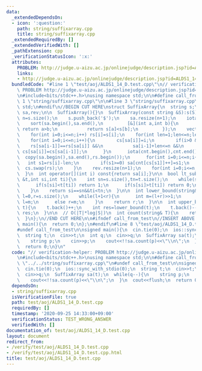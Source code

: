 ```yaml
---
data:
  _extendedDependsOn:
  - icon: ':question:'
    path: string/suffixarray.cpp
    title: string/suffixarray.cpp
  _extendedRequiredBy: []
  _extendedVerifiedWith: []
  _pathExtension: cpp
  _verificationStatusIcon: ':x:'
  attributes:
    PROBLEM: http://judge.u-aizu.ac.jp/onlinejudge/description.jsp?id=ALDS1_14_D
    links:
    - http://judge.u-aizu.ac.jp/onlinejudge/description.jsp?id=ALDS1_14_D
  bundledCode: "#line 1 \"test/aoj/ALDS1_14_D.test.cpp\"\n// verification-helper:\
    \ PROBLEM http://judge.u-aizu.ac.jp/onlinejudge/description.jsp?id=ALDS1_14_D\n\
    \n#include<bits/stdc++.h>\nusing namespace std;\n\n#define call_from_test\n#line\
    \ 1 \"string/suffixarray.cpp\"\n\n#line 3 \"string/suffixarray.cpp\"\nusing namespace\
    \ std;\n#endif\n//BEGIN CUT HERE\nstruct SuffixArray{\n  string s;\n  vector<int>\
    \ sa,rev;\n\n  SuffixArray(){}\n  SuffixArray(const string &S):s(S){\n    int\
    \ n=s.size();\n    s.push_back('$');\n    sa.resize(n+1);\n    iota(sa.begin(),sa.end(),0);\n\
    \    sort(sa.begin(),sa.end(),\n         [&](int a,int b){\n           if(s[a]==s[b])\
    \ return a>b;\n           return s[a]<s[b];\n         });\n    vector<int> cs(n+1,0),rs(n+1),cnt(n+1);\n\
    \    for(int i=0;i<=n;i++) rs[i]=s[i];\n    for(int len=1;len<=n;len*=2){\n  \
    \    for(int i=0;i<=n;i++){\n        cs[sa[i]]=i;\n        if(i>0 &&\n       \
    \    rs[sa[i-1]]==rs[sa[i]] &&\n           sa[i-1]+len<=n &&\n           rs[sa[i-1]+len/2]==rs[sa[i]+len/2])\
    \ cs[sa[i]]=cs[sa[i-1]];\n      }\n      iota(cnt.begin(),cnt.end(),0);\n    \
    \  copy(sa.begin(),sa.end(),rs.begin());\n      for(int i=0;i<=n;i++){\n     \
    \   int s1=rs[i]-len;\n        if(s1>=0) sa[cnt[cs[s1]]++]=s1;\n      }\n    \
    \  cs.swap(rs);\n    }\n    rev.resize(n+1);\n    for(int i=0;i<=n;i++) rev[sa[i]]=i;\n\
    \  }\n  int operator[](int i) const{return sa[i];}\n\n  bool lt_substr(string\
    \ &t,int si,int ti){\n    int sn=s.size(),tn=t.size();\n    while(si<sn&&ti<tn){\n\
    \      if(s[si]<t[ti]) return 1;\n      if(s[si]>t[ti]) return 0;\n      si++;ti++;\n\
    \    }\n    return si==sn&&ti<tn;\n  }\n\n  int lower_bound(string& t){\n    int\
    \ l=0,r=s.size();\n    while(l+1<r){\n      int m=(l+r)>>1;\n      if(lt_substr(t,sa[m],0))\
    \ l=m;\n      else r=m;\n    }\n    return r;\n  }\n\n  int upper_bound(string&\
    \ t){\n    t.back()++;\n    int res=lower_bound(t);\n    t.back()--;\n    return\
    \ res;\n  }\n\n  // O(|T|*log|S|)\n  int count(string& T){\n    return upper_bound(T)-lower_bound(T);\n\
    \  }\n};\n//END CUT HERE\n\n#ifndef call_from_test\n//INSERT ABOVE HERE\nsigned\
    \ main(){\n  return 0;\n};\n#endif\n#line 8 \"test/aoj/ALDS1_14_D.test.cpp\"\n\
    #undef call_from_test\n\nsigned main(){\n  cin.tie(0);\n  ios::sync_with_stdio(0);\n\
    \  string t;\n  cin>>t;\n  int q;\n  cin>>q;\n  SuffixArray sa(t);\n  while(q--){\n\
    \    string p;\n    cin>>p;\n    cout<<!!sa.count(p)<<\"\\n\";\n  }\n  cout<<flush;\n\
    \  return 0;\n}\n"
  code: "// verification-helper: PROBLEM http://judge.u-aizu.ac.jp/onlinejudge/description.jsp?id=ALDS1_14_D\n\
    \n#include<bits/stdc++.h>\nusing namespace std;\n\n#define call_from_test\n#include\
    \ \"../../string/suffixarray.cpp\"\n#undef call_from_test\n\nsigned main(){\n\
    \  cin.tie(0);\n  ios::sync_with_stdio(0);\n  string t;\n  cin>>t;\n  int q;\n\
    \  cin>>q;\n  SuffixArray sa(t);\n  while(q--){\n    string p;\n    cin>>p;\n\
    \    cout<<!!sa.count(p)<<\"\\n\";\n  }\n  cout<<flush;\n  return 0;\n}\n"
  dependsOn:
  - string/suffixarray.cpp
  isVerificationFile: true
  path: test/aoj/ALDS1_14_D.test.cpp
  requiredBy: []
  timestamp: '2020-09-25 14:33:00+09:00'
  verificationStatus: TEST_WRONG_ANSWER
  verifiedWith: []
documentation_of: test/aoj/ALDS1_14_D.test.cpp
layout: document
redirect_from:
- /verify/test/aoj/ALDS1_14_D.test.cpp
- /verify/test/aoj/ALDS1_14_D.test.cpp.html
title: test/aoj/ALDS1_14_D.test.cpp
---
```

